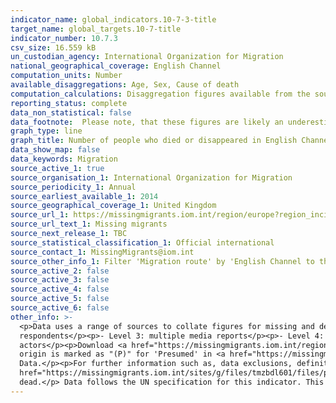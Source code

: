 ```yaml
---
indicator_name: global_indicators.10-7-3-title
target_name: global_targets.10-7-title
indicator_number: 10.7.3
csv_size: 16.559 kB
un_custodian_agency: International Organization for Migration
national_geographical_coverage: English Channel
computation_units: Number
available_disaggregations: Age, Sex, Cause of death
computation_calculations: Disaggregation figures available from the source are summed to represent the UK headline numbers.
reporting_status: complete
data_non_statistical: false
data_footnote:  Please note, that these figures are likely an underestimatation due to the difficulties encountered when collecting data in this area.
graph_type: line
graph_title: Number of people who died or disappeared in English Channel during the process of migration to the UK
data_show_map: false
data_keywords: Migration
source_active_1: true
source_organisation_1: International Organization for Migration
source_periodicity_1: Annual
source_earliest_available_1: 2014
source_geographical_coverage_1: United Kingdom
source_url_1: https://missingmigrants.iom.int/region/europe?region_incident=All&route=3896&incident_date%5Bmin%5D=&incident_date%5Bmax%5D=
source_url_text_1: Missing migrants
source_next_release_1: TBC
source_statistical_classification_1: Official international
source_contact_1: MissingMigrants@iom.int
source_other_info_1: Filter 'Migration route' by 'English Channel to the UK'.
source_active_2: false
source_active_3: false
source_active_4: false
source_active_5: false
source_active_6: false
other_info: >-
  <p>Data uses a range of sources to collate figures for missing and dead migrants; incidents are ranked on a scale from 1-5 based on the source(s) of information available.</p><p>- Level 1: only one media source.</p><p>- Level 2: from uncorroborated eyewitness accounts or data from survey
  respondents</p><p>- Level 3: multiple media reports</p><p>- Level 4: at least one NGO, IGO, or another humanitarian actor with direct knowledge of the incident</p><p>- Level 5: official sources such as coroners, medical examiners, gov officials or from multiple humanitarian
  actors</p><p>Download <a href="https://missingmigrants.iom.int/region/europeregion_incident=All&route=3896&incident_date%5Bmin%5D=&incident_date%5Bmax%5D="> IOM Missing Migrants Data</a> to see ranks assigned to the data sources used in this indicator</p><p>In some cases, region of
  origin is marked as "(P)" for 'Presumed' in <a href="https://missingmigrants.iom.int/region/europe?region_incident=All&route=3896&incident_date%5Bmin%5D=&incident_date%5Bmax%5D="> IOM Data Source</a>, to see which figures are derived from presumed locations please download the IOM
  Data.</p><p>For further information such as, data exclusions, definitions and challenges in collecting migration data please see <a href="https://missingmigrants.iom.int/methodology"> IOM Methodology</a> and<a
  href="https://missingmigrants.iom.int/sites/g/files/tmzbdl601/files/publication/file/MMP%2520data%2520collection%2520guidelines_EN.pdf"> Data Collection Guidelines</a>.</p><p> This indicator reports both missing and dead migrants incidents, as missing migrants are presumed to be
  dead.</p> Data follows the UN specification for this indicator. This indicator has not been identified in collaboration with topic experts.
---
```

